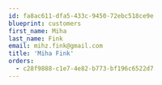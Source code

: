 ```yaml
---
id: fa8ac611-dfa5-433c-9450-72ebc518ce9e
blueprint: customers
first_name: Miha
last_name: Fink
email: mihz.fink@gmail.com
title: 'Miha Fink'
orders:
  - c28f9888-c1e7-4e82-b773-bf196c6522d7
---
```

